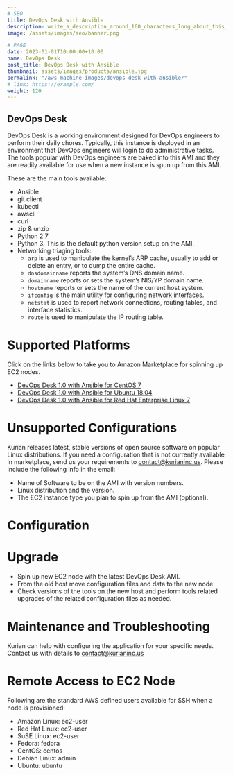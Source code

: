 ```yaml
---
# SEO
title: DevOps Desk with Ansible
description: write_a_description_around_160_characters_long_about_this_PRODUCT_POST
image: /assets/images/seo/banner.png

# PAGE
date: 2023-01-01T10:00:00+10:00
name: DevOps Desk
post_title: DevOps Desk with Ansible
thumbnail: assets/images/products/ansible.jpg
permalink: "/aws-machine-images/devops-desk-with-ansible/"
# link: https://example.com/
weight: 120
---
```


DevOps Desk
-----------

DevOps Desk is a working environment designed for DevOps engineers to perform their daily chores. Typically, this instance is deployed in an environment that DevOps engineers will login to do administrative tasks. The tools popular with DevOps engineers are baked into this AMI and they are readily available for use when a new instance is spun up from this AMI.

These are the main tools available:

*   Ansible
*   git client
*   kubectl
*   awscli
*   curl
*   zip & unzip
*   Python 2.7
*   Python 3. This is the default python version setup on the AMI.
*   Networking triaging tools:
    *   `arp` is used to manipulate the kernel’s ARP cache, usually to add or delete an entry, or to dump the entire cache.
    *   `dnsdomainname` reports the system’s DNS domain name.
    *   `domainname` reports or sets the system’s NIS/YP domain name.
    *   `hostname` reports or sets the name of the current host system.
    *   `ifconfig` is the main utility for configuring network interfaces.
    *   `netstat` is used to report network connections, routing tables, and interface statistics.
    *   `route` is used to manipulate the IP routing table.

[](https://github.com/kurianinc/ami-pub/wiki/DevOps-Desk#supported-platforms)Supported Platforms
================================================================================================

Click on the links below to take you to Amazon Marketplace for spinning up EC2 nodes.

*   [DevOps Desk 1.0 with Ansible for CentOS 7](https://aws.amazon.com/marketplace/pp/B08735ZCS9)
*   [DevOps Desk 1.0 with Ansible for Ubuntu 18.04](https://aws.amazon.com/marketplace/pp/B087369QWQ)
*   [DevOps Desk 1.0 with Ansible for Red Hat Enterprise Linux 7](https://aws.amazon.com/marketplace/pp/B0873556RS)

[](https://github.com/kurianinc/ami-pub/wiki/DevOps-Desk#unsupported-configurations)Unsupported Configurations
==============================================================================================================

Kurian releases latest, stable versions of open source software on popular Linux distributions. If you need a configuration that is not currently available in marketplace, send us your requirements to [contact@kurianinc.us](mailto:contact@kurianinc.us). Please include the following info in the email:

*   Name of Software to be on the AMI with version numbers.
*   Linux distribution and the version.
*   The EC2 instance type you plan to spin up from the AMI (optional).

[](https://github.com/kurianinc/ami-pub/wiki/DevOps-Desk#configuration)Configuration
====================================================================================

[](https://github.com/kurianinc/ami-pub/wiki/DevOps-Desk#upgrade)Upgrade
========================================================================

*   Spin up new EC2 node with the latest DevOps Desk AMI.
*   From the old host move configuration files and data to the new node.
*   Check versions of the tools on the new host and perform tools related upgrades of the related configuration files as needed.

[](https://github.com/kurianinc/ami-pub/wiki/DevOps-Desk#maintenance-and-troubleshooting)Maintenance and Troubleshooting
========================================================================================================================

Kurian can help with configuring the application for your specific needs. Contact us with details to [contact@kurianinc.us](mailto:contact@kurianinc.us)

[](https://github.com/kurianinc/ami-pub/wiki/DevOps-Desk#remote-access-to-ec2-node)Remote Access to EC2 Node
============================================================================================================

Following are the standard AWS defined users available for SSH when a node is provisioned:

*   Amazon Linux: ec2-user
*   Red Hat Linux: ec2-user
*   SuSE Linux: ec2-user
*   Fedora: fedora
*   CentOS: centos
*   Debian Linux: admin
*   Ubuntu: ubuntu